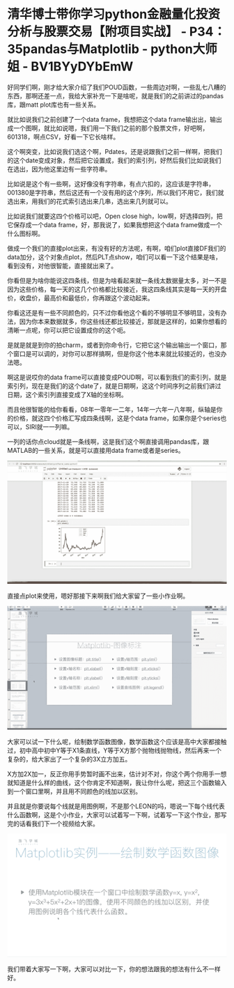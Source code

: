 # 清华博士带你学习python金融量化投资分析与股票交易【附项目实战】 - P34：35pandas与Matplotlib - python大师姐 - BV1BYyDYbEmW

好同学们啊，刚才给大家介绍了我们POUD函数，一些周边对啊，一些乱七八糟的东西，那啊还差一点，我给大家补充一下是啥呢，就是我们的之前讲过的pandas库，跟matt plot库也有一些关系。

就比如说我们之前创建了一个data frame，我想把这个data frame输出出，输出成一个图啊，就比如说嗯，我们用一下我们之前的那个股票文件，好吧啊，601318，啊点CSV，好看一下它长啥样。

这个啊突变，比如说我们选这个啊，Pdates，还是说跟我们之前一样啊，把我们的这个date变成对象，然后把它设置成，我们的索引列，好然后我们比如说我们在选出，因为他这里边有一些字符串。

比如说是这个有一些啊，这好像没有字符串，有点六扣的，这应该是字符串，001380是字符串，然后这还有一个没有用的这个序列，所以我们不用它，我们就选出来，用我们的花式索引选出来几串，选出来几列就可以。

比如说我们就要这四个价格可以吧，Open close high，low啊，好选择四列，把它保存成一个data frame，好，那我说了，如果我想把这个data frame做成一个什么图标啊。

做成一个我们的直接plot出来，有没有好的方法呢，有啊，咱们plot直接DF我们的data加分，这个对象点plot，然后PLT点show，咱们可以看一下这个结果是啥，看到没有，对他很智能，直接就出来了。

你看但是为啥你能说这四条线，但是为啥看起来就一条线太数据量太多，对一不是因为这些价格，每一天的这几个价格都比较接近，我这四条线其实是每一天的开盘价，收盘价，最高价和最低价，你再跟这个波动起来。

你看这还是有一些不同颜色的，只不过你看他这个看的不够明显不够明显，没有办法，因为你本来数据就多，你这些线还都比较接近，那就是这样的，如果你想看的清晰一点呢，你可以把它设置成你的这个呃。

是就是就是到你的拍charm，或者到你命令行，它把它这个输出输出一个窗口，那个窗口是可以调的，对你可以那样搞啊，但是你这个他本来就比较接近的，也没办法嗯。

啊这是说哎你的data frame可以直接变成POUD啊，可以看到我们的索引列，就是索引列，现在是我们的这个date了，就是日期啊，这这个时间序列之前我们讲过日期，这个索引列直接变成了X轴的坐标啊。

而且他很智能的给你看看，08年一零年一二年，14年一六年一八年啊，纵轴是你的价格，就这四个价格汇写成四条线啊，这是个data frame，如果你是个series也可以，SIRI就一一列嘛。

一列的话你点cloud就是一条线啊，这是我们这个啊直接调用pandas库，跟MATLAB的一些关系，就是可以直接用data frame或者是series。



![](img/6a2f32ab55ae94b2fe41511bb078f060_1.png)

直接点plot来使用，嗯好那接下来啊我们给大家留了一些小作业啊。

![](img/6a2f32ab55ae94b2fe41511bb078f060_3.png)

大家可以试一下什么呢，绘制数学函数图像，数学函数这个应该是高中大家都接触过，初中高中初中Y等于X1条直线，Y等于X方那个抛物线抛物线，然后再来一个复杂的，给大家出了一个复杂的3X立方加五。

X方加2X加一，反正你用手势暂时画不出来，估计对不对，你这个两个你用手一想就知道是什么样的曲线，这个你肯定不知道啊，我让你什么呢，把这三个函数输入到一个窗口里啊，并且用不同颜色的线加以区别。

并且就是你要说每个线就是用图例啊，不是那个LEON的吗，嗯说一下每个线代表什么函数啊，这是个小作业，大家可以试着写一下啊，试着写一下这个作业，那写完的话看我们下一个视频给大家。



![](img/6a2f32ab55ae94b2fe41511bb078f060_5.png)

我们带着大家写一下啊，大家可以对比一下，你的想法跟我的想法有什么不一样好。
